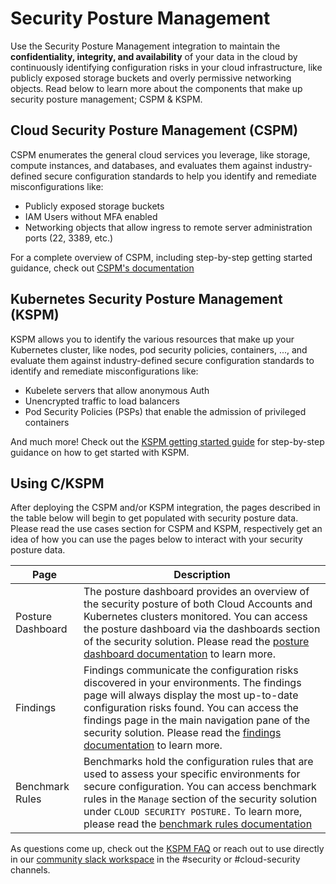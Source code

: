 # Security Posture Management

Use the Security Posture Management integration to maintain the **confidentiality, integrity, and availability** of your data in the cloud by continuously identifying configuration risks in your cloud infrastructure, like publicly exposed storage buckets and overly permissive networking objects. Read below to learn more about the components that make up security posture management; CSPM & KSPM. 

## Cloud Security Posture Management (CSPM)

CSPM enumerates the general cloud services you leverage, like storage, compute instances, and databases, and evaluates them against industry-defined secure configuration standards to help you identify and remediate misconfigurations like: 

- Publicly exposed storage buckets 
- IAM Users without MFA enabled 
- Networking objects that allow ingress to remote server administration ports (22, 3389, etc.)

For a complete overview of CSPM, including step-by-step getting started guidance, check out [CSPM's documentation](https://ela.st/cspm)

## Kubernetes Security Posture Management (KSPM)

KSPM allows you to identify the various resources that make up your Kubernetes cluster, like nodes, pod security policies, containers, ..., and evaluate them against industry-defined secure configuration standards to identify and remediate misconfigurations like: 

- Kubelete servers that allow anonymous Auth
- Unencrypted traffic to load balancers
- Pod Security Policies (PSPs) that enable the admission of privileged containers 

And much more! Check out the [KSPM getting started guide](https://ela.st/kspm-get-started) for step-by-step guidance on how to get started with KSPM. 

## Using C/KSPM

After deploying the CSPM and/or KSPM integration, the pages described in the table below will begin to get populated with security posture data. Please read the use cases section for CSPM and KSPM, respectively get an idea of how you can use the pages below to interact with your security posture data. 

| Page             | Description                                                                                                                                         |
| ----------------- | --------------------------------------------------------------------------------------------------------------------------------------------------- |
| Posture Dashboard | The posture dashboard provides an overview of the security posture of both Cloud Accounts and Kubernetes clusters monitored. You can access the posture dashboard via the dashboards section of the security solution. Please read the [posture dashboard documentation](https://ela.st/posture-dashboard) to learn more.                                                |
| Findings          | Findings communicate the configuration risks discovered in your environments. The findings page will always display the most up-to-date configuration risks found. You can access the findings page in the main navigation pane of the security solution. Please read the [findings documentation](https://ela.st/findings) to learn more. |
| Benchmark Rules   | Benchmarks hold the configuration rules that are used to assess your specific environments for secure configuration. You can access benchmark rules in the `Manage` section of the security solution under `CLOUD SECURITY POSTURE.` To learn more, please read the [benchmark rules documentation](https://ela.st/configuration-rules)                                                                                                                                                            |

As questions come up, check out the [KSPM FAQ](https://ela.st/kspm-faq) or reach out to use directly in our [community slack workspace](https://elasticstack.slack.com/) in the #security or #cloud-security channels. 